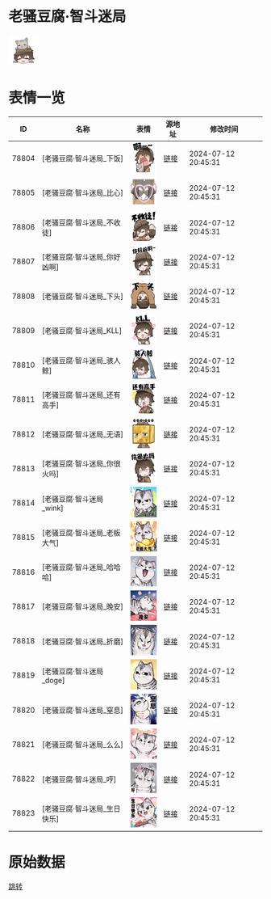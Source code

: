 # 老骚豆腐·智斗迷局

<img src="./cover.png" height="60" alt="cover" />

# 表情一览

|ID|名称|表情|源地址|修改时间|
|----|----|----|----|----|
|78804|[老骚豆腐·智斗迷局_下饭]|<img src="./pic/078804_%5B老骚豆腐·智斗迷局_下饭%5D.png" height="60" alt="下饭"/>|[链接](https://i0.hdslb.com/bfs/garb/fbcc14e40f02c342c63969340080e4a28a58059a.png)|2024-07-12 20:45:31|
|78805|[老骚豆腐·智斗迷局_比心]|<img src="./pic/078805_%5B老骚豆腐·智斗迷局_比心%5D.png" height="60" alt="比心"/>|[链接](https://i0.hdslb.com/bfs/garb/0cc0837ed869ae5101c5a8b0aaa2926c5f8f8007.png)|2024-07-12 20:45:31|
|78806|[老骚豆腐·智斗迷局_不收徒]|<img src="./pic/078806_%5B老骚豆腐·智斗迷局_不收徒%5D.png" height="60" alt="不收徒"/>|[链接](https://i0.hdslb.com/bfs/garb/238a251c50e1e16188cb662bdf28760439097505.png)|2024-07-12 20:45:31|
|78807|[老骚豆腐·智斗迷局_你好凶啊]|<img src="./pic/078807_%5B老骚豆腐·智斗迷局_你好凶啊%5D.png" height="60" alt="你好凶啊"/>|[链接](https://i0.hdslb.com/bfs/garb/6f4d873fad980031f6374fbc1e0d9b3699836007.png)|2024-07-12 20:45:31|
|78808|[老骚豆腐·智斗迷局_下头]|<img src="./pic/078808_%5B老骚豆腐·智斗迷局_下头%5D.png" height="60" alt="下头"/>|[链接](https://i0.hdslb.com/bfs/garb/8bbba6e9177f86c63ef9dac02937926b4161bf71.png)|2024-07-12 20:45:31|
|78809|[老骚豆腐·智斗迷局_KLL]|<img src="./pic/078809_%5B老骚豆腐·智斗迷局_KLL%5D.png" height="60" alt="KLL"/>|[链接](https://i0.hdslb.com/bfs/garb/162c49b08e55b8016735bc90526763212e488ea3.png)|2024-07-12 20:45:31|
|78810|[老骚豆腐·智斗迷局_骇人鲸]|<img src="./pic/078810_%5B老骚豆腐·智斗迷局_骇人鲸%5D.png" height="60" alt="骇人鲸"/>|[链接](https://i0.hdslb.com/bfs/garb/7e5cedca4a424193a0ecbc068a0df32db29cec0c.png)|2024-07-12 20:45:31|
|78811|[老骚豆腐·智斗迷局_还有高手]|<img src="./pic/078811_%5B老骚豆腐·智斗迷局_还有高手%5D.png" height="60" alt="还有高手"/>|[链接](https://i0.hdslb.com/bfs/garb/e98177482454486c971d1bc5f9386f79b3559418.png)|2024-07-12 20:45:31|
|78812|[老骚豆腐·智斗迷局_无语]|<img src="./pic/078812_%5B老骚豆腐·智斗迷局_无语%5D.png" height="60" alt="无语"/>|[链接](https://i0.hdslb.com/bfs/garb/dd24190c7203e910c5e4a7d7bfd2da54633e329c.png)|2024-07-12 20:45:31|
|78813|[老骚豆腐·智斗迷局_你很火吗]|<img src="./pic/078813_%5B老骚豆腐·智斗迷局_你很火吗%5D.png" height="60" alt="你很火吗"/>|[链接](https://i0.hdslb.com/bfs/garb/269138b6872fe9dec9527fe03641c8ae8d53a121.png)|2024-07-12 20:45:31|
|78814|[老骚豆腐·智斗迷局_wink]|<img src="./pic/078814_%5B老骚豆腐·智斗迷局_wink%5D.png" height="60" alt="wink"/>|[链接](https://i0.hdslb.com/bfs/garb/fb903fc43e3fc598840595c31de25c72960a17e5.png)|2024-07-12 20:45:31|
|78815|[老骚豆腐·智斗迷局_老板大气]|<img src="./pic/078815_%5B老骚豆腐·智斗迷局_老板大气%5D.png" height="60" alt="老板大气"/>|[链接](https://i0.hdslb.com/bfs/garb/efa53996399c4b4c7ac2d511e86cbac62ea03287.png)|2024-07-12 20:45:31|
|78816|[老骚豆腐·智斗迷局_哈哈哈]|<img src="./pic/078816_%5B老骚豆腐·智斗迷局_哈哈哈%5D.png" height="60" alt="哈哈哈"/>|[链接](https://i0.hdslb.com/bfs/garb/f5fd4a9f646e262e8b9a2575932a19c432994c88.png)|2024-07-12 20:45:31|
|78817|[老骚豆腐·智斗迷局_晚安]|<img src="./pic/078817_%5B老骚豆腐·智斗迷局_晚安%5D.png" height="60" alt="晚安"/>|[链接](https://i0.hdslb.com/bfs/garb/9708469ec15f4ed0b72a2d3eeb31e1f9e7a32238.png)|2024-07-12 20:45:31|
|78818|[老骚豆腐·智斗迷局_折磨]|<img src="./pic/078818_%5B老骚豆腐·智斗迷局_折磨%5D.png" height="60" alt="折磨"/>|[链接](https://i0.hdslb.com/bfs/garb/6bb1c2e8e3f2046f6477bbaae954311f543ab039.png)|2024-07-12 20:45:31|
|78819|[老骚豆腐·智斗迷局_doge]|<img src="./pic/078819_%5B老骚豆腐·智斗迷局_doge%5D.png" height="60" alt="doge"/>|[链接](https://i0.hdslb.com/bfs/garb/d34de7342190ea0b7208b2cbcab9174f61968fc6.png)|2024-07-12 20:45:31|
|78820|[老骚豆腐·智斗迷局_窒息]|<img src="./pic/078820_%5B老骚豆腐·智斗迷局_窒息%5D.png" height="60" alt="窒息"/>|[链接](https://i0.hdslb.com/bfs/garb/57cd4d2394cc5e472c044210c496cad197fa9fc7.png)|2024-07-12 20:45:31|
|78821|[老骚豆腐·智斗迷局_么么]|<img src="./pic/078821_%5B老骚豆腐·智斗迷局_么么%5D.png" height="60" alt="么么"/>|[链接](https://i0.hdslb.com/bfs/garb/807b87b174f264c06ba6d2d5b3cc778a3a5023b9.png)|2024-07-12 20:45:31|
|78822|[老骚豆腐·智斗迷局_哼]|<img src="./pic/078822_%5B老骚豆腐·智斗迷局_哼%5D.png" height="60" alt="哼"/>|[链接](https://i0.hdslb.com/bfs/garb/f83bf44df09327e46d0c7a4c0b461b0da12283ef.png)|2024-07-12 20:45:31|
|78823|[老骚豆腐·智斗迷局_生日快乐]|<img src="./pic/078823_%5B老骚豆腐·智斗迷局_生日快乐%5D.png" height="60" alt="生日快乐"/>|[链接](https://i0.hdslb.com/bfs/garb/8cdc674435a2a0b2b0027e03e26fe8297f03def0.png)|2024-07-12 20:45:31|

# 原始数据

[跳转](./raw.json)

